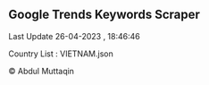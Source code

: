 

## Google Trends Keywords Scraper 
 
Last Update 26-04-2023 , 18:46:46

Country List :
VIETNAM.json



© Abdul Muttaqin 
